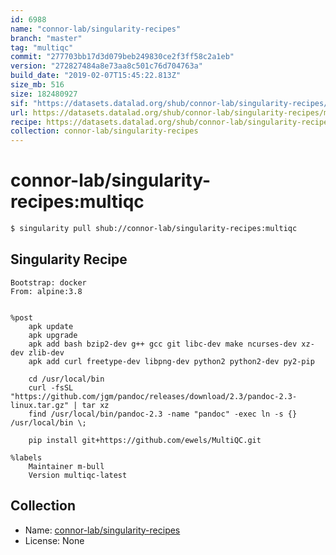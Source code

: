 ```yaml
---
id: 6988
name: "connor-lab/singularity-recipes"
branch: "master"
tag: "multiqc"
commit: "277703bb17d3d079beb249830ce2f3ff58c2a1eb"
version: "272827484a8e73aa8c501c76d704763a"
build_date: "2019-02-07T15:45:22.813Z"
size_mb: 516
size: 182480927
sif: "https://datasets.datalad.org/shub/connor-lab/singularity-recipes/multiqc/2019-02-07-277703bb-27282748/272827484a8e73aa8c501c76d704763a.simg"
url: https://datasets.datalad.org/shub/connor-lab/singularity-recipes/multiqc/2019-02-07-277703bb-27282748/
recipe: https://datasets.datalad.org/shub/connor-lab/singularity-recipes/multiqc/2019-02-07-277703bb-27282748/Singularity
collection: connor-lab/singularity-recipes
---
```


# connor-lab/singularity-recipes:multiqc

```bash
$ singularity pull shub://connor-lab/singularity-recipes:multiqc
```

## Singularity Recipe

```singularity
Bootstrap: docker
From: alpine:3.8


%post
    apk update
    apk upgrade
    apk add bash bzip2-dev g++ gcc git libc-dev make ncurses-dev xz-dev zlib-dev
    apk add curl freetype-dev libpng-dev python2 python2-dev py2-pip
    
    cd /usr/local/bin
    curl -fsSL "https://github.com/jgm/pandoc/releases/download/2.3/pandoc-2.3-linux.tar.gz" | tar xz
    find /usr/local/bin/pandoc-2.3 -name "pandoc" -exec ln -s {} /usr/local/bin \;

    pip install git+https://github.com/ewels/MultiQC.git

%labels
    Maintainer m-bull
    Version multiqc-latest
```

## Collection

 - Name: [connor-lab/singularity-recipes](https://github.com/connor-lab/singularity-recipes)
 - License: None


